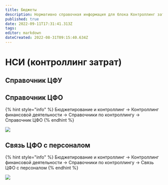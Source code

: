 ```yaml
---
title: Бюджеты
description: Нормативно справочная информация для блока Контроллинг затрат
published: true
date: 2022-09-11T17:31:41.313Z
tags: 
editor: markdown
dateCreated: 2022-08-31T09:15:40.634Z
---
```


# НСИ (контроллинг затрат)

## Справочник ЦФУ



## Справочник ЦФО

{% hint style="info" %}
Бюджетирование и контроллинг → Контроллинг финансовой деятельности → Справочники по контроллингу → Справочник ЦФО
{% endhint %}

![](<../../.gitbook/assets/image (749).png>)

## Связь ЦФО с персоналом

{% hint style="info" %}
Бюджетирование и контроллинг → Контроллинг финансовой деятельности → Справочники по контроллингу → Связь ЦФО с персоналом
{% endhint %}

![](<../../.gitbook/assets/image (765).png>)
